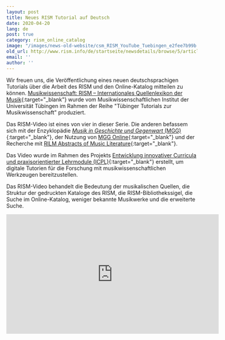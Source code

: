 ```yaml
---
layout: post
title: Neues RISM Tutorial auf Deutsch
date: 2020-04-20
lang: de
post: true
category: rism_online_catalog
image: "/images/news-old-website/csm_RISM_YouTube_Tuebingen_e2fee7b99b.png"
old_url: http://www.rism.info/de/startseite/newsdetails/browse/5/article/64/new-rism-tutorial-in-german.html
email: ''
author: ''
---
```


Wir freuen uns, die Veröffentlichung eines neuen deutschsprachigen Tutorials über die Arbeit des RISM und den Online-Katalog mitteilen zu können. [Musikwissenschaft: RISM – Internationales Quellenlexikon der Musik](https://youtu.be/K34u716Uwmk){:target="_blank"} wurde vom Musikwissenschaftlichen Institut der Universität Tübingen im Rahmen der Reihe "Tübinger Tutorials zur Musikwissenschaft" produziert.

Das RISM-Video ist eines von vier in dieser Serie. Die anderen befassem sich mit der Enzyklopädie [_Musik in Geschichte und Gegenwart_ (MGG)](https://youtu.be/-8607AYwKkE){:target="_blank"}, der Nutzung von [MGG Online](https://youtu.be/eVbco3pvAi8){:target="_blank"} und der Recherche mit [RILM Abstracts of Music Literature](https://youtu.be/hKVXfFZu3n0){:target="_blank"}.

Das Video wurde im Rahmen des Projekts [Entwicklung innovativer Curricula und praxisorientierter Lehrmodule (ICPL)](https://uni-tuebingen.de/de/151680){:target="_blank"} erstellt, um digitale Tutorien für die Forschung mit musikwissenschaftlichen Werkzeugen bereitzustellen.

Das RISM-Video behandelt die Bedeutung der musikalischen Quellen, die Struktur der gedruckten Kataloge des RISM, die RISM-Bibliothekssigel, die Suche im Online-Katalog, weniger bekannte Musikwerke und die erweiterte Suche.

<iframe width="560" height="315" src="https://www.youtube.com/embed/K34u716Uwmk" frameborder="0" allow="accelerometer; autoplay; encrypted-media; gyroscope; picture-in-picture" allowfullscreen></iframe>